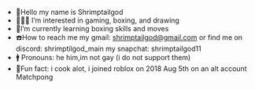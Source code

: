 -  📇Hello my name is Shrimptailgod
-  👨🏻‍💻 I’m interested in gaming, boxing, and drawing 
-  🥊I’m currently learning boxing skills and moves 
-  ☎️How to reach me my gmail: shrimptailgod@gmail.com or find me on discord: shrimptilgod_main my snapchat: shrimptailgod11
-  🚹 Pronouns: he him,im not gay (i do not support them)
-  📌Fun fact: i cook alot, i joined roblox on 2018 Aug 5th on an alt account Matchpong

<!---
Shrimptailgod/Shrimptailgod is a ✨ special ✨ repository because its `README.md` (this file) appears on your GitHub profile.
You can click the Preview link to take a look at your changes.
--->

